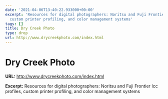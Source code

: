 ```yaml
---
date: '2021-04-06T13:40:22.933000+00:00'
excerpt: 'Resources for digital photographers: Noritsu and Fuji Frontier Icc profiles,
  custom printer profiling, and color management systems'
tags: []
title: Dry Creek Photo
type: drop
url: http://www.drycreekphoto.com/index.html
---
```


# Dry Creek Photo

**URL:** http://www.drycreekphoto.com/index.html

**Excerpt:** Resources for digital photographers: Noritsu and Fuji Frontier Icc profiles, custom printer profiling, and color management systems
